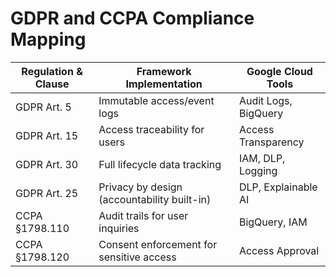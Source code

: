 # GDPR and CCPA Compliance Mapping

| Regulation & Clause | Framework Implementation | Google Cloud Tools |
|---------------------|---------------------------|---------------------|
| GDPR Art. 5         | Immutable access/event logs | Audit Logs, BigQuery |
| GDPR Art. 15        | Access traceability for users | Access Transparency |
| GDPR Art. 30        | Full lifecycle data tracking | IAM, DLP, Logging |
| GDPR Art. 25        | Privacy by design (accountability built-in) | DLP, Explainable AI |
| CCPA §1798.110      | Audit trails for user inquiries | BigQuery, IAM |
| CCPA §1798.120      | Consent enforcement for sensitive access | Access Approval |
